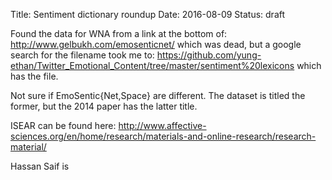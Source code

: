 Title: Sentiment dictionary roundup
Date: 2016-08-09
Status: draft

Found the data for WNA from a link at the bottom of:
http://www.gelbukh.com/emosenticnet/
which was dead, but a google search for the filename took me to:
https://github.com/yung-ethan/Twitter_Emotional_Content/tree/master/sentiment%20lexicons
which has the file.

Not sure if EmoSentic{Net,Space} are different.
The dataset is titled the former, but the 2014 paper has the latter title.

ISEAR can be found here:
http://www.affective-sciences.org/en/home/research/materials-and-online-research/research-material/

Hassan Saif is
